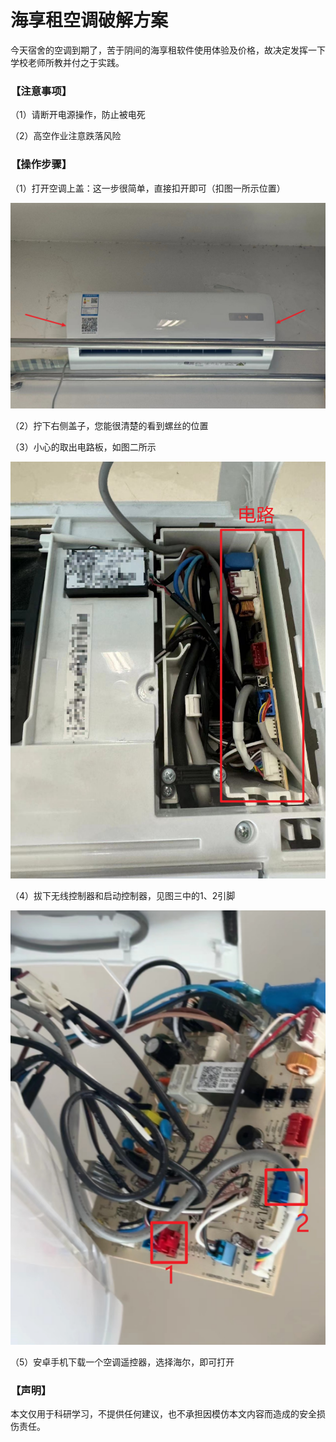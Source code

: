 # 海享租空调破解方案
今天宿舍的空调到期了，苦于阴间的海享租软件使用体验及价格，故决定发挥一下学校老师所教并付之于实践。

### 【注意事项】

（1）请断开电源操作，防止被电死

（2）高空作业注意跌落风险

### 【操作步骤】

（1）打开空调上盖：这一步很简单，直接扣开即可（扣图一所示位置）

![FIG1](20240901105626_FIG1.png "Fig1")

（2）拧下右侧盖子，您能很清楚的看到螺丝的位置

（3）小心的取出电路板，如图二所示

![FIG2](20240901105626_FIG2.png "Fig2")

（4）拔下无线控制器和启动控制器，见图三中的1、2引脚

![FIG3](20240901105626_FIG3.png "Fig3")

（5）安卓手机下载一个空调遥控器，选择海尔，即可打开

### 【声明】

本文仅用于科研学习，不提供任何建议，也不承担因模仿本文内容而造成的安全损伤责任。
